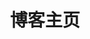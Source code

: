 ---
home: true
layout: BlogHome
icon: home
title: 博客主页
heroText: " "
heroFullScreen: true
tagline: 
bgImage: /banner.jpg
footer: 粤ICP备2021115124号
---
